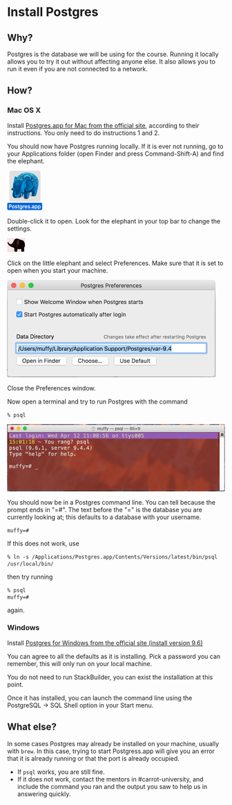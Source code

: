 # Install Postgres
## Why?
Postgres is the database we will be using for the course.
Running it locally allows you to try it out without affecting anyone else.
It also allows you to run it even if you are not connected to a network.

## How?

### Mac OS X
Install [Postgres.app for Mac from the official site](https://postgresapp.com/), according to their instructions.
You only need to do instructions 1 and 2.

You should now have Postgres running locally. If it is ever not running, go to your Applications folder
(open Finder and press Command-Shift-A) and find the elephant.

![Postgres app](../images/install-fest/postgres.png)

Double-click it to open. Look for the elephant in your top bar to change the settings.

![Postgres in top bar](../images/install-fest/top_postgres.png)

Click on the little elephant and select Preferences. Make sure that it is set to open when you start your machine.

![Postgres preferences](../images/install-fest/postgres_preferences.png)

Close the Preferences window.

Now open a terminal and try to run Postgres with the command

    % psql

![Postgres command line](../images/install-fest/postgres_shell.png)

You should now be in a Postgres command line.
You can tell because the prompt ends in "=#".
The text before the "=" is the database you are currently looking at; this
defaults to a database with your username.

    muffy=#

If this does not work, use

    % ln -s /Applications/Postgres.app/Contents/Versions/latest/bin/psql /usr/local/bin/

then try running

    % psql
    muffy=#
    
again.

### Windows

Install [Postgres for Windows from the official site (install version 9.6)](https://www.postgresql.org/download/windows)

You can agree to all the defaults as it is installing. Pick a password you can remember,
this will only run on your local machine.

You do not need to run StackBuilder, you can exist the installation at this point.

Once it has installed, you can launch the command line using the
PostgreSQL -> SQL Shell option in your Start menu.

## What else?

In some cases Postgres may already be installed on your machine, usually with `brew`.
In this case, trying to start Postgress.app will give you an error that it is
already running or that the port is already occupied.
 
* If `psql` works, you are still fine.
* If it does not work, contact the mentors in #carrot-university, and include the
command you ran and the output you saw to help us in answering quickly. 
